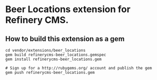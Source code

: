# Beer Locations extension for Refinery CMS.

## How to build this extension as a gem

    cd vendor/extensions/beer_locations
    gem build refinerycms-beer_locations.gemspec
    gem install refinerycms-beer_locations.gem

    # Sign up for a http://rubygems.org/ account and publish the gem
    gem push refinerycms-beer_locations.gem